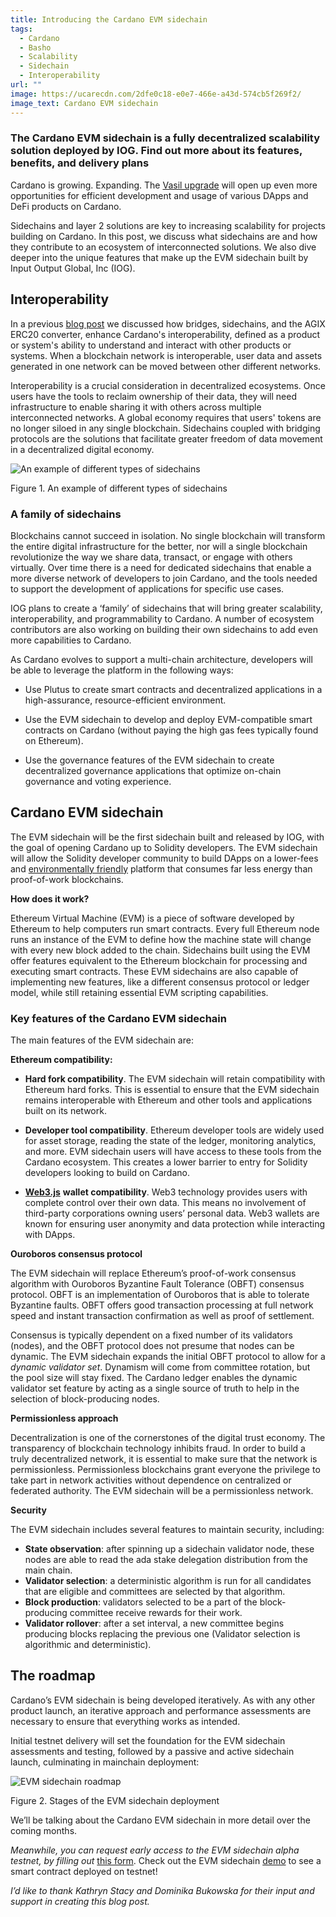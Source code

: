 ```yaml
---
title: Introducing the Cardano EVM sidechain
tags:
  - Cardano
  - Basho
  - Scalability
  - Sidechain
  - Interoperability
url: ""
image: https://ucarecdn.com/2dfe0c18-e0e7-466e-a43d-574cb5f269f2/
image_text: Cardano EVM sidechain
---
```


### **The Cardano EVM sidechain is a fully decentralized scalability solution deployed by IOG. Find out more about its features, benefits, and delivery plans**

Cardano is growing. Expanding. The [Vasil upgrade](https://iohk.io/en/blog/posts/2022/07/04/cardano-s-approaching-vasil-upgrade-what-to-expect/) will open up even more opportunities for efficient development and usage of various DApps and DeFi products on Cardano.

Sidechains and layer 2 solutions are key to increasing scalability for projects building on Cardano. In this post, we discuss what sidechains are and how they contribute to an ecosystem of interconnected solutions. We also dive deeper into the unique features that make up the EVM sidechain built by Input Output Global, Inc (IOG).

## Interoperability

In a previous [blog post](https://iog.io/en/blog/posts/2022/04/28/interoperability-is-key-to-blockchain-growth/) we discussed how bridges, sidechains, and the AGIX ERC20 converter, enhance Cardano's interoperability, defined as a product or system's ability to understand and interact with other products or systems. When a blockchain network is interoperable, user data and assets generated in one network can be moved between other different networks.

Interoperability is a crucial consideration in decentralized ecosystems. Once users have the tools to reclaim ownership of their data, they will need infrastructure to enable sharing it with others across multiple interconnected networks. A global economy requires that users' tokens are no longer siloed in any single blockchain. Sidechains coupled with bridging protocols are the solutions that facilitate greater freedom of data movement in a decentralized digital economy.

![An example of different types of sidechains](https://ucarecdn.com/46d2091a-67af-4fb6-9a55-b8a410abf4b1/ "An example of different types of sidechains")

Figure 1. An example of different types of sidechains

### A family of sidechains

Blockchains cannot succeed in isolation. No single blockchain will transform the entire digital infrastructure for the better, nor will a single blockchain revolutionize the way we share data, transact, or engage with others virtually. Over time there is a need for dedicated sidechains that enable a more diverse network of developers to join Cardano, and the tools needed to support the development of applications for specific use cases.

IOG plans to create a ‘family’ of sidechains that will bring greater scalability, interoperability, and programmability to Cardano. A number of ecosystem contributors are also working on building their own sidechains to add even more capabilities to Cardano.

As Cardano evolves to support a multi-chain architecture, developers will be able to leverage the platform in the following ways:

*   Use Plutus to create smart contracts and decentralized applications in a high-assurance, resource-efficient environment.
    
*   Use the EVM sidechain to develop and deploy EVM-compatible smart contracts on Cardano (without paying the high gas fees typically found on Ethereum).
    
*   Use the governance features of the EVM sidechain to create decentralized governance applications that optimize on-chain governance and voting experience.
    

## Cardano EVM sidechain

The EVM sidechain will be the first sidechain built and released by IOG, with the goal of opening Cardano up to Solidity developers. The EVM sidechain will allow the Solidity developer community to build DApps on a lower-fees and [environmentally friendly](https://iog.io/en/blog/posts/2021/08/17/why-they-re-calling-cardano-the-green-blockchain/) platform that consumes far less energy than proof-of-work blockchains.

**How does it work?**

Ethereum Virtual Machine (EVM) is a piece of software developed by Ethereum to help computers run smart contracts. Every full Ethereum node runs an instance of the EVM to define how the machine state will change with every new block added to the chain. Sidechains built using the EVM offer features equivalent to the Ethereum blockchain for processing and executing smart contracts. These EVM sidechains are also capable of implementing new features, like a different consensus protocol or ledger model, while still retaining essential EVM scripting capabilities.

### Key features of the Cardano EVM sidechain

The main features of the EVM sidechain are:

**Ethereum compatibility:**

*   **Hard fork compatibility**. The EVM sidechain will retain compatibility with Ethereum hard forks. This is essential to ensure that the EVM sidechain remains interoperable with Ethereum and other tools and applications built on its network.
    
*   **Developer tool compatibility**. Ethereum developer tools are widely used for asset storage, reading the state of the ledger, monitoring analytics, and more. EVM sidechain users will have access to these tools from the Cardano ecosystem. This creates a lower barrier to entry for Solidity developers looking to build on Cardano.
    
*   [**Web3.js**](Web3.js) **wallet compatibility**. Web3 technology provides users with complete control over their own data. This means no involvement of third-party corporations owning users’ personal data. Web3 wallets are known for ensuring user anonymity and data protection while interacting with DApps.
    

**Ouroboros consensus protocol**

The EVM sidechain will replace Ethereum’s proof-of-work consensus algorithm with Ouroboros Byzantine Fault Tolerance (OBFT) consensus protocol. OBFT is an implementation of Ouroboros that is able to tolerate Byzantine faults. OBFT offers good transaction processing at full network speed and instant transaction confirmation as well as proof of settlement.

Consensus is typically dependent on a fixed number of its validators (nodes), and the OBFT protocol does not presume that nodes can be dynamic. The EVM sidechain expands the initial OBFT protocol to allow for a *dynamic validator set*. Dynamism will come from committee rotation, but the pool size will stay fixed. The Cardano ledger enables the dynamic validator set feature by acting as a single source of truth to help in the selection of block-producing nodes.

**Permissionless approach**

Decentralization is one of the cornerstones of the digital trust economy. The transparency of blockchain technology inhibits fraud. In order to build a truly decentralized network, it is essential to make sure that the network is permissionless. Permissionless blockchains grant everyone the privilege to take part in network activities without dependence on centralized or federated authority. The EVM sidechain will be a permissionless network.

**Security**

The EVM sidechain includes several features to maintain security, including:

* **State observation**: after spinning up a sidechain validator node, these nodes are able to read the ada stake delegation distribution from the main chain.
* **Validator selection**: a deterministic algorithm is run for all candidates that are eligible and committees are selected by that algorithm.
* **Block production**: validators selected to be a part of the block-producing committee receive rewards for their work.
* **Validator rollover**: after a set interval, a new committee begins producing blocks replacing the previous one (Validator selection is algorithmic and deterministic).
    
## The roadmap

Cardano’s EVM sidechain is being developed iteratively. As with any other product launch, an iterative approach and performance assessments are necessary to ensure that everything works as intended.

Initial testnet delivery will set the foundation for the EVM sidechain assessments and testing, followed by a passive and active sidechain launch, culminating in mainchain deployment:

![EVM sidechain roadmap](https://ucarecdn.com/161a6455-0005-43ea-91f9-532cafb3397d/ "EVM sidechain roadmap")

Figure 2. Stages of the EVM sidechain deployment

We’ll be talking about the Cardano EVM sidechain in more detail over the coming months.

_Meanwhile, you can request early access to the EVM sidechain alpha testnet, by filling out_ [this form](https://alpha-evm-sidechain.iohk.io/). Check out the EVM sidechain [demo](https://www.youtube.com/watch?v=NFxoi3YItEM) to see a smart contract deployed on testnet!

_I’d like to thank Kathryn Stacy and Dominika Bukowska for their input and support in creating this blog post._
